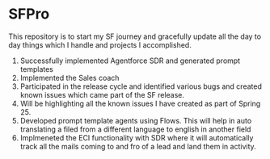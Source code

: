 # SFPro

This repository is to start my SF journey and gracefully update all the day to day things which I handle and projects I accomplished.

1. Successfully implemented Agentforce SDR and generated prompt templates
2. Implemented the Sales coach
3. Participated in the release cycle and identified various bugs and created known issues which came part of the SF release.
4. Will be highlighting all the known issues I have created as part of Spring 25.
5. Developed prompt template agents using Flows. This will help in auto translating a filed from a different language to english in another field
6. Implmeneted the ECI functionality with SDR where it will automatically track all the mails coming to and fro of a lead and land them in activity.
